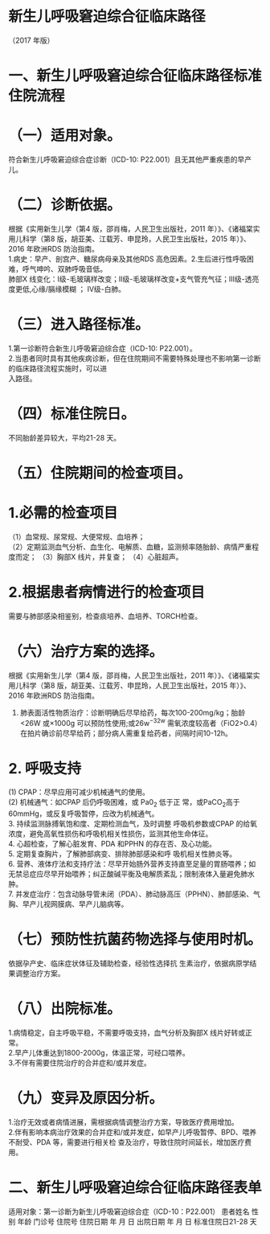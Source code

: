 # 新生儿呼吸窘迫综合征临床路径  
（2017 年版）  
# 一、新生儿呼吸窘迫综合征临床路径标准住院流程  
# （一）适用对象。  
符合新生儿呼吸窘迫综合症诊断（ICD-10: P22.001）且无其他严重疾患的早产儿。  
# （二）诊断依据。  
根据《实用新生儿学（第4 版，邵肖梅，人民卫生出版社，2011 年）》、《诸福棠实用儿科学（第8 版，胡亚美、江载芳、申昆玲，人民卫生出版社，2015 年）》、2016 年欧洲RDS 防治指南。  
1.病史：早产、剖宫产、糖尿病母亲及其他RDS 高危因素。2.生后进行性呼吸困难，呼气呻吟、双肺呼吸音低。  
肺部X 线变化：Ⅰ级-毛玻璃样改变；Ⅱ级-毛玻璃样改变$+$支气管充气征；Ⅲ级-透亮度更低,心缘/膈缘模糊 ；          Ⅳ级-白肺。  
# （三）进入路径标准。  
1.第一诊断符合新生儿呼吸窘迫综合症（ICD-10: P22.001）。  
2.当患者同时具有其他疾病诊断，但在住院期间不需要特殊处理也不影响第一诊断的临床路径流程实施时，可以进  
入路径。  
# （四）标准住院日。  
不同胎龄差异较大，平均21-28 天。  
# （五）住院期间的检查项目。  
# 1.必需的检查项目  
（1）血常规、尿常规、大便常规、血培养；  
（2）定期监测血气分析、血生化、电解质、血糖，监测频率随胎龄、病情严重程度而定；  （3）胸部X 线片，并复查； （4）心脏超声。  
# 2.根据患者病情进行的检查项目  
需要与肺部感染相鉴别，检查痰培养、血培养、TORCH检查。  
# （六）治疗方案的选择。  
根据《实用新生儿学（第4 版，邵肖梅，人民卫生出版社，2011 年）》、《诸福棠实用儿科学（第8 版，胡亚美、江载芳、申昆玲，人民卫生出版社，2015 年）》、2016 年欧洲RDS 防治指南。  
1. 肺表面活性物质治疗：诊断明确后尽早给药，每次100-200mg/kg；胎龄<26W 或$\times1000\mathrm{g}$ 可以预防性使用;或$26\mathrm{w}^{-32\mathrm{w}}$ 需氧浓度较高者（FiO2>0.4）在拍片确诊前尽早给药；部分病人需重复给药者，间隔时间10-12h。  
# 2. 呼吸支持  
(1) CPAP：尽早应用可减少机械通气的使用。  
(2)   机械通气：如CPAP 后仍呼吸困难，或 $\mathrm{Pa0_{2}}$ 低于正 常，或$\mathrm{PaCO_{2}}$高于$60\mathrm{mm}\mathrm{Hg}$，或反复呼吸暂停，应改为机械通气。  
3.   持续监测脉搏氧饱和度、定期检测血气，及时调整 呼吸机参数或CPAP 的给氧浓度，避免高氧性损伤和呼吸机相关性损伤，监测其他生命体征。  
4. 心超检查，了解心脏发育、PDA 和PPHN 的存在否、及心功能。  
5.   定期复查胸片，了解肺部病变、排除肺部感染和呼 吸机相关性肺炎等。  
6. 营养、液体疗法和支持疗法：尽早开始肠外营养支持直至足量的胃肠喂养；如无禁忌症应尽早开始喂养；纠正酸碱平衡及电解质紊乱；限制液体入量避免肺水肿。  
7. 并发症治疗：包含动脉导管未闭（PDA）、肺动脉高压（PPHN）、肺部感染、气胸、早产儿视网膜病、早产儿脑病等。  
# （七）预防性抗菌药物选择与使用时机。  
依据孕产史、临床症状体征及辅助检查，经验性选择抗 生素治疗，依据病原学结果调整治疗方案。  
# （八）出院标准。  
1.病情稳定，自主呼吸平稳，不需要呼吸支持，血气分析及胸部X 线片好转或正常。  
2.早产儿体重达到1800-2000g，体温正常，可经口喂养。  
3.不伴有需要住院治疗的合并症和/或并发症。  
# （九）变异及原因分析。  
1.治疗无效或者病情进展，需根据病情调整治疗方案，导致医疗费用增加。  
2.伴有影响本病治疗效果的合并症和/或并发症，如早产儿呼吸暂停、BPD、喂养不耐受、PDA 等，需要进行相关检 查及治疗，导致住院时间延长，增加医疗费用。  
# 二、新生儿呼吸窘迫综合征临床路径表单  
适用对象：第一诊断为新生儿呼吸窘迫综合症（ICD-10：P22.001） 患者姓名             性别    年龄        门诊号         住院号           住院日期       年  月  日   出院日期      年  月   日  标准住院日21-28 天  
